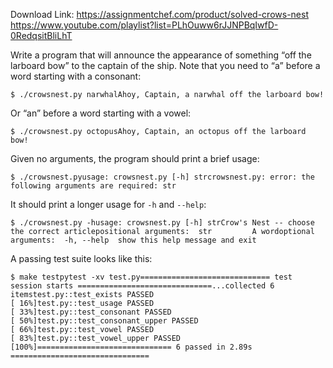 Download Link: https://assignmentchef.com/product/solved-crows-nest
<br>
<a href="https://www.youtube.com/playlist?list=PLhOuww6rJJNPBqIwfD-0RedqsitBliLhT" rel="nofollow">https://www.youtube.com/playlist?list=PLhOuww6rJJNPBqIwfD-0RedqsitBliLhT</a>

Write a program that will announce the appearance of something “off the larboard bow” to the captain of the ship. Note that you need to “a” before a word starting with a consonant:

<pre><code>$ ./crowsnest.py narwhalAhoy, Captain, a narwhal off the larboard bow!</code></pre>

Or “an” before a word starting with a vowel:

<pre><code>$ ./crowsnest.py octopusAhoy, Captain, an octopus off the larboard bow!</code></pre>

Given no arguments, the program should print a brief usage:

<pre><code>$ ./crowsnest.pyusage: crowsnest.py [-h] strcrowsnest.py: error: the following arguments are required: str</code></pre>

It should print a longer usage for <code>-h</code> and <code>--help</code>:

<pre><code>$ ./crowsnest.py -husage: crowsnest.py [-h] strCrow's Nest -- choose the correct articlepositional arguments:  str         A wordoptional arguments:  -h, --help  show this help message and exit</code></pre>

A passing test suite looks like this:

<pre><code>$ make testpytest -xv test.py============================= test session starts ==============================...collected 6 itemstest.py::test_exists PASSED                                              [ 16%]test.py::test_usage PASSED                                               [ 33%]test.py::test_consonant PASSED                                           [ 50%]test.py::test_consonant_upper PASSED                                     [ 66%]test.py::test_vowel PASSED                                               [ 83%]test.py::test_vowel_upper PASSED                                         [100%]============================== 6 passed in 2.89s ===============================</code></pre>